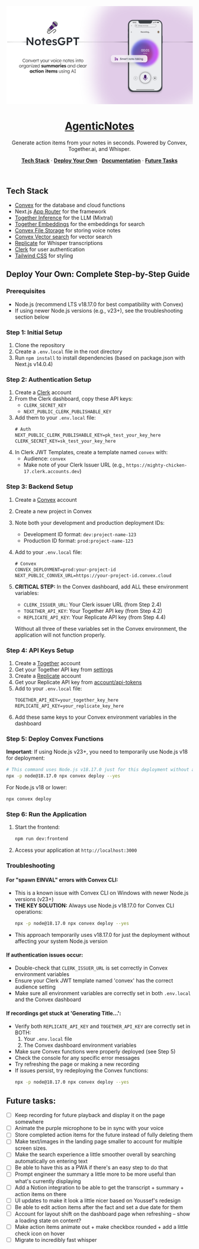 <a href="https://usenotesgpt.com/">
  <img alt="AgenticNotes – AI-powered voice note taking in seconds." src="/public/images/og-image.png">
  <h1 align="center">AgenticNotes</h1>
</a>

<p align="center">
  Generate action items from your notes in seconds. Powered by Convex, Together.ai, and Whisper.
</p>

<p align="center">
  <a href="#tech-stack"><strong>Tech Stack</strong></a> ·
  <a href="#deploy-your-own"><strong>Deploy Your Own</strong></a> ·
  <a href="#documentation"><strong>Documentation</strong></a> ·
  <a href="#future-tasks"><strong>Future Tasks</strong></a>
</p>
<br/>

## Tech Stack

- [Convex](https://convex.dev/) for the database and cloud functions
- Next.js [App Router](https://nextjs.org/docs/app) for the framework
- [Together Inference](https://togetherai.link) for the LLM (Mixtral)
- [Together Embeddings](https://togetherai.link) for the embeddings for search
- [Convex File Storage](https://docs.convex.dev/file-storage) for storing voice notes
- [Convex Vector search](https://docs.convex.dev/vector-search) for vector search
- [Replicate](https://replicate.com/) for Whisper transcriptions
- [Clerk](https://clerk.dev/) for user authentication
- [Tailwind CSS](https://tailwindcss.com/) for styling

## Deploy Your Own: Complete Step-by-Step Guide

### Prerequisites
- Node.js (recommend LTS v18.17.0 for best compatibility with Convex)
- If using newer Node.js versions (e.g., v23+), see the troubleshooting section below

### Step 1: Initial Setup
1. Clone the repository
2. Create a `.env.local` file in the root directory
3. Run `npm install` to install dependencies (based on package.json with Next.js v14.0.4)

### Step 2: Authentication Setup
1. Create a [Clerk](https://clerk.dev) account
2. From the Clerk dashboard, copy these API keys:
   - `CLERK_SECRET_KEY` 
   - `NEXT_PUBLIC_CLERK_PUBLISHABLE_KEY`
3. Add them to your `.env.local` file:
   ```
   # Auth
   NEXT_PUBLIC_CLERK_PUBLISHABLE_KEY=pk_test_your_key_here
   CLERK_SECRET_KEY=sk_test_your_key_here
   ```
4. In Clerk JWT Templates, create a template named `convex` with:
   - Audience: `convex`
   - Make note of your Clerk Issuer URL (e.g., `https://mighty-chicken-17.clerk.accounts.dev`)

### Step 3: Backend Setup
1. Create a [Convex](https://convex.dev) account
2. Create a new project in Convex
3. Note both your development and production deployment IDs:
   - Development ID format: `dev:project-name-123`
   - Production ID format: `prod:project-name-123`
4. Add to your `.env.local` file:
   ```
   # Convex
   CONVEX_DEPLOYMENT=prod:your-project-id
   NEXT_PUBLIC_CONVEX_URL=https://your-project-id.convex.cloud
   ```
5. **CRITICAL STEP:** In the Convex dashboard, add ALL these environment variables:
   - `CLERK_ISSUER_URL`: Your Clerk issuer URL (from Step 2.4)
   - `TOGETHER_API_KEY`: Your Together API key (from Step 4.2)
   - `REPLICATE_API_KEY`: Your Replicate API key (from Step 4.4)
   
   Without all three of these variables set in the Convex environment, the application will not function properly.

### Step 4: API Keys Setup
1. Create a [Together](https://togetherai.link) account
2. Get your Together API key from [settings](https://api.together.xyz/settings/api-keys)
3. Create a [Replicate](https://replicate.com) account
4. Get your Replicate API key from [account/api-tokens](https://replicate.com/account/api-tokens)
5. Add to your `.env.local` file:
   ```
   TOGETHER_API_KEY=your_together_key_here
   REPLICATE_API_KEY=your_replicate_key_here
   ```
6. Add these same keys to your Convex environment variables in the dashboard

### Step 5: Deploy Convex Functions
**Important**: If using Node.js v23+, you need to temporarily use Node.js v18 for deployment:

```bash
# This command uses Node.js v18.17.0 just for this deployment without affecting your system
npx -p node@18.17.0 npx convex deploy --yes
```

For Node.js v18 or lower:
```bash
npx convex deploy
```

### Step 6: Run the Application
1. Start the frontend:
   ```bash
   npm run dev:frontend
   ```
2. Access your application at `http://localhost:3000`

### Troubleshooting

#### For "spawn EINVAL" errors with Convex CLI:
- This is a known issue with Convex CLI on Windows with newer Node.js versions (v23+)
- **THE KEY SOLUTION:** Always use Node.js v18.17.0 for Convex CLI operations:
  ```bash
  npx -p node@18.17.0 npx convex deploy --yes
  ```
- This approach temporarily uses v18.17.0 for just the deployment without affecting your system Node.js version

#### If authentication issues occur:
- Double-check that `CLERK_ISSUER_URL` is set correctly in Convex environment variables
- Ensure your Clerk JWT template named 'convex' has the correct audience setting
- Make sure all environment variables are correctly set in both `.env.local` and the Convex dashboard

#### If recordings get stuck at 'Generating Title...':
- Verify both `REPLICATE_API_KEY` and `TOGETHER_API_KEY` are correctly set in BOTH:
  1. Your `.env.local` file
  2. The Convex dashboard environment variables
- Make sure Convex functions were properly deployed (see Step 5)
- Check the console for any specific error messages
- Try refreshing the page or making a new recording
- If issues persist, try redeploying the Convex functions:
  ```bash
  npx -p node@18.17.0 npx convex deploy --yes
  ```

## Future tasks:

- [ ] Keep recording for future playback and display it on the page somewhere
- [ ] Animate the purple microphone to be in sync with your voice
- [ ] Store completed action items for the future instead of fully deleting them
- [ ] Make text/images in the landing page smaller to account for multiple screen sizes.
- [ ] Make the search experience a little smoother overall by searching automatically on entering text
- [ ] Be able to have this as a PWA if there's an easy step to do that
- [ ] Prompt engineer the summary a little more to be more useful than what's currently displaying
- [ ] Add a Notion integration to be able to get the transcript + summary + action items on there
- [ ] UI updates to make it look a little nicer based on Youssef's redesign
- [ ] Be able to edit action items after the fact and set a due date for them
- [ ] Account for layout shift on the dashboard page when refreshing – show a loading state on content?
- [ ] Make action items animate out + make checkbox rounded + add a little check icon on hover
- [ ] Migrate to incredibly fast whisper
